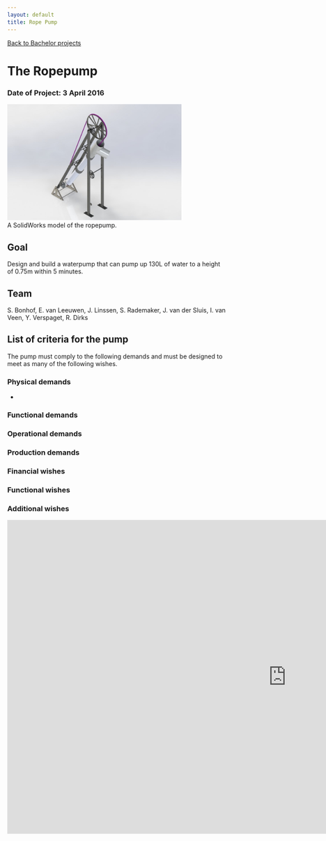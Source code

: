 ```yaml
---
layout: default
title: Rope Pump
---
```


[Back to Bachelor projects](./bachelor.md)
# The Ropepump
### Date of Project: 3 April 2016
<img src="/assets/img/Touwpomp1.jpg" alt="touwpomp_project" width="400"/>\
A SolidWorks model of the ropepump.

## Goal
Design and build a waterpump that can pump up 130L of water to a height of 0.75m within 5 minutes.

## Team
S. Bonhof, E. van Leeuwen, J. Linssen, S. Rademaker, J. van der Sluis, I. van Veen, Y. Verspaget, R. Dirks

## List of criteria for the pump
The pump must comply to the following demands and must be designed to meet as many of the following wishes.

### Physical demands
* 
### Functional demands

### Operational demands

### Production demands

### Financial wishes

### Functional wishes

### Additional wishes



<iframe width="1280" height="720" src="https://www.youtube.com/embed/-KpJuhg08SY" title="De touwpomp van WB11 2015-2016" frameborder="0" allow="accelerometer; autoplay; clipboard-write; encrypted-media; gyroscope; picture-in-picture" allowfullscreen></iframe>
